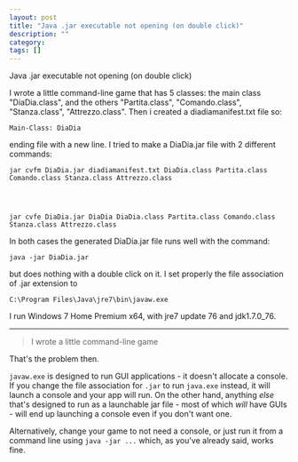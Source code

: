 ```yaml
---
layout: post
title: "Java .jar executable not opening (on double click)"
description: ""
category:
tags: []
---
```


Java .jar executable not opening (on double click)


I wrote a little command-line game that has 5 classes: the main class "DiaDia.class", and the others "Partita.class", "Comando.class", "Stanza.class", "Attrezzo.class". Then i created a diadiamanifest.txt file so:

    Main-Class: DiaDia

ending file with a new line. I tried to make a DiaDia.jar file with 2 different commands:

    jar cvfm DiaDia.jar diadiamanifest.txt DiaDia.class Partita.class Comando.class Stanza.class Attrezzo.class
    
    
    
    
    jar cvfe DiaDia.jar DiaDia DiaDia.class Partita.class Comando.class Stanza.class Attrezzo.class

In both cases the generated DiaDia.jar file runs well with the command:

    java -jar DiaDia.jar

but does nothing with a double click on it. I set properly the file association of .jar extension to

    C:\Program Files\Java\jre7\bin\javaw.exe

I run Windows 7 Home Premium x64, with jre7 update 76 and jdk1.7.0\_76.


--------------------------------------- 
> I wrote a little command-line game

That's the problem then.

`javaw.exe` is designed to run GUI applications - it doesn't allocate a console. If you change the file association for `.jar` to run `java.exe` instead, it will launch a console and your app will run. On the other hand, anything _else_ that's designed to run as a launchable jar file - most of which _will_ have GUIs - will end up launching a console even if you don't want one.

Alternatively, change your game to not need a console, or just run it from a command line using `java -jar ...` which, as you've already said, works fine.


